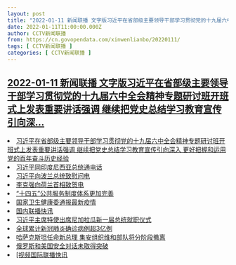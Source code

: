 ```yaml
---
layout: post
title: "2022-01-11 新闻联播 文字版习近平在省部级主要领导干部学习贯彻党的十九届六中全会精神专题研讨班开班式上发表重要讲话强调 继续把党史总结学习教育宣传引向深"
date: 2022-01-11T11:00:00.000Z
author: CCTV新闻联播
from: https://cn.govopendata.com/xinwenlianbo/20220111/
tags: [ CCTV新闻联播 ]
categories: [ CCTV新闻联播 ]
---
```

<!--1641898800000-->
[2022-01-11 新闻联播 文字版习近平在省部级主要领导干部学习贯彻党的十九届六中全会精神专题研讨班开班式上发表重要讲话强调 继续把党史总结学习教育宣传引向深...](https://cn.govopendata.com/xinwenlianbo/20220111/)
------

<div>
<li><a target="_blank" href="https://cn.govopendata.com/xinwenlianbo/20220111/#275007">习近平在省部级主要领导干部学习贯彻党的十九届六中全会精神专题研讨班开班式上发表重要讲话强调 继续把党史总结学习教育宣传引向深入 更好把握和运用党的百年奋斗历史经验</a></li><li><a target="_blank" href="https://cn.govopendata.com/xinwenlianbo/20220111/#275008">习近平同印度尼西亚总统通电话</a></li><li><a target="_blank" href="https://cn.govopendata.com/xinwenlianbo/20220111/#275009">习近平向波兰总统致慰问电</a></li><li><a target="_blank" href="https://cn.govopendata.com/xinwenlianbo/20220111/#275010">李克强向荷兰首相致贺电</a></li><li><a target="_blank" href="https://cn.govopendata.com/xinwenlianbo/20220111/#275011">“十四五”公共服务制度体系更加完善</a></li><li><a target="_blank" href="https://cn.govopendata.com/xinwenlianbo/20220111/#275012">国家卫生健康委通报最新疫情</a></li><li><a target="_blank" href="https://cn.govopendata.com/xinwenlianbo/20220111/#275013">国内联播快讯</a></li><li><a target="_blank" href="https://cn.govopendata.com/xinwenlianbo/20220111/#275014">习近平主席特使出席尼加拉瓜新一届总统就职仪式</a></li><li><a target="_blank" href="https://cn.govopendata.com/xinwenlianbo/20220111/#275015">全球累计新冠肺炎确诊病例超3亿例</a></li><li><a target="_blank" href="https://cn.govopendata.com/xinwenlianbo/20220111/#275016">哈萨克斯坦任命新总理 集安组织维和部队将分阶段撤离</a></li><li><a target="_blank" href="https://cn.govopendata.com/xinwenlianbo/20220111/#275017">俄罗斯和美国安全对话未取得突破</a></li><li><a target="_blank" href="https://cn.govopendata.com/xinwenlianbo/20220111/#275018">[视频国际联播快讯</a></li>
</div>
